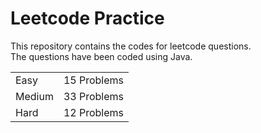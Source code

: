 # Leetcode Practice
This repository contains the codes for leetcode questions. <br>
The questions have been coded using Java. <br>
<table><tr><td>Easy</td><td>15 Problems</td></tr><tr><td>Medium</td><td>33 Problems</td></tr><tr><td>Hard</td><td>12 Problems</td></tr></table>
